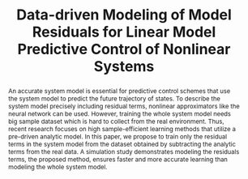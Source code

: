 ---
type: "Conference Paper"
layout: publication
group: publications
title: "Data-driven Modeling of Model Residuals for Linear Model Predictive Control of Nonlinear Systems"
krtitle: "비선형 시스템의 선형모델예측제어를 위한 데이터 기반 시스템 잔차 모델링"
authors: "**Myeongseok Ryu**, **Kyunghwan Choi**&#42;"
domestic_or_international: "Domestic"
pub: 
  - name: 제어로봇시스템학회 (ICROS)
    doi: 
    year: "2023"
    pdf: "/static/pub/2023-Data-driven.pdf"
    state: "published"
pub_date: "2023-06-21" #Date of publication. Change from Biorxiv date to Journal date once accepted
image: "/static/pub/2023-Data-driven.png"
abstract: "
  An accurate system model is essential for predictive control schemes that use the system model to predict the future trajectory of states. To describe the system model precisely including residual terms, nonlinear approximators like the neural network can be used. However, training the whole system model needs big sample dataset which is hard to collect from the real environment. Thus, recent research focuses on high sample-efficient learning methods that utilize a pre-driven analytic model. In this paper, we propose to train only the residual terms in the system model from the dataset obtained by subtracting the analytic terms from the real data. A simulation study demonstrates modeling the residuals terms, the proposed method, ensures faster and more accurate learning than modeling the whole system model.
"
# links:
#   - name: 
#     url: 
---